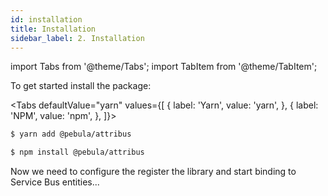 ```yaml
---
id: installation
title: Installation
sidebar_label: 2. Installation
---
```

import Tabs from '@theme/Tabs';
import TabItem from '@theme/TabItem';

To get started install the package:

<Tabs defaultValue="yarn" values={[
  { label: 'Yarn', value: 'yarn', },
  { label: 'NPM', value: 'npm', },
]}>

<TabItem value="yarn">

```bash
$ yarn add @pebula/attribus
```

</TabItem>

<TabItem value="npm">

```bash
$ npm install @pebula/attribus
```

</TabItem>
</Tabs>

Now we need to configure the register the library and start binding to Service Bus entities...
